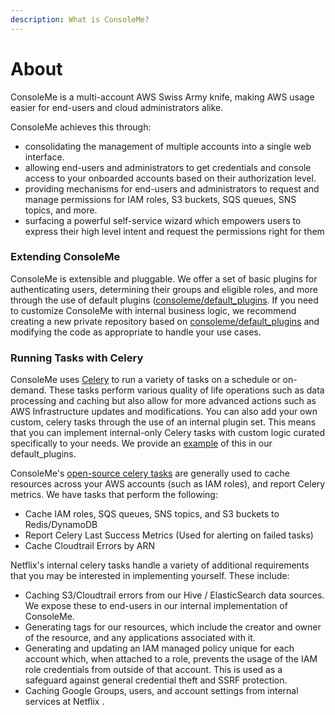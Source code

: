 ```yaml
---
description: What is ConsoleMe?
---
```


# About

ConsoleMe is a multi-account AWS Swiss Army knife, making AWS usage easier for end-users and cloud administrators alike.

ConsoleMe achieves this through:

* consolidating the management of multiple accounts into a single web interface.
* allowing end-users and administrators to get credentials and console access to your onboarded accounts based on their authorization level.
* providing mechanisms for end-users and administrators to request and manage permissions for IAM roles, S3 buckets, SQS queues, SNS topics, and more.
* surfacing a powerful self-service wizard which empowers users to express their high level intent and request the permissions right for them

### Extending ConsoleMe

ConsoleMe is extensible and pluggable. We offer a set of basic plugins for authenticating users, determining their groups and eligible roles, and more through the use of default plugins \([consoleme/default\_plugins](https://github.com/Netflix/consoleme/tree/master/default_plugins%29%5C). If you need to customize ConsoleMe with internal business logic, we recommend creating a new private repository based on  [consoleme/default\_plugins](https://github.com/Netflix/consoleme/tree/master/default_plugins) and modifying the code as appropriate to handle your use cases.

### Running Tasks with Celery

ConsoleMe uses [Celery](https://github.com/celery/celery/) to run a variety of tasks on a schedule or on-demand. These tasks perform various quality of life operations such as data processing and caching but also allow for more advanced actions such as AWS Infrastructure updates and modifications. You can also add your own custom, celery tasks through the use of an internal plugin set. This means that you can implement internal-only Celery tasks with custom logic curated specifically to your needs. We provide an [example](https://github.com/Netflix/consoleme/blob/master/default_plugins/consoleme_default_plugins/plugins/celery_tasks/celery_tasks.py#L56) of this in our default\_plugins.

ConsoleMe's [open-source celery tasks](https://github.com/Netflix/consoleme/blob/master/consoleme/celery/celery_tasks.py#L1503) are generally used to cache resources across your AWS accounts \(such as IAM roles\), and report Celery metrics. We have tasks that perform the following:

* Cache IAM roles, SQS queues, SNS topics, and S3 buckets to Redis/DynamoDB
* Report Celery Last Success Metrics \(Used for alerting on failed tasks\)
* Cache Cloudtrail Errors by ARN 

Netflix's internal celery tasks handle a variety of additional requirements that you may be interested in implementing yourself. These include:

* Caching S3/Cloudtrail errors from our Hive / ElasticSearch data sources. We expose these to end-users in our internal implementation of ConsoleMe.
* Generating tags for our resources, which include the creator and owner of the resource, and any  applications associated with it.
* Generating and updating an IAM managed policy unique for each account which, when attached to a role, prevents the usage of the IAM role credentials from outside of that account. This is used as a safeguard against general credential theft and SSRF protection.
* Caching Google Groups, users, and account settings from internal services at Netflix .

